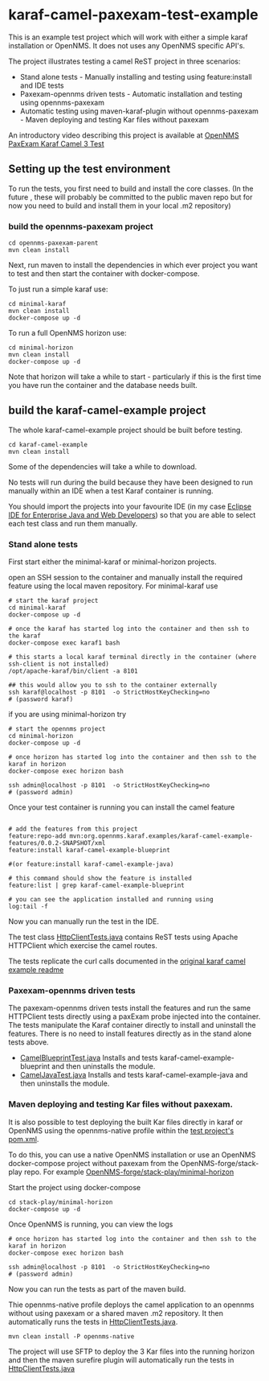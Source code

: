 # karaf-camel-paxexam-test-example

This is an example test project which will work with either a simple karaf installation or OpenNMS. 
It does not uses any OpenNMS specific API's.

The project illustrates testing a camel ReST project in three scenarios:

* Stand alone tests - Manually installing and testing using feature:install and IDE tests
* Paxexam-opennms driven tests - Automatic installation and testing using opennms-paxexam
* Automatic testing using maven-karaf-plugin without opennms-paxexam - Maven deploying and testing Kar files without paxexam

An introductory video describing this project is available at [OpenNMS PaxExam Karaf Camel 3 Test](https://youtu.be/lEFQ2GH2pR0)

## Setting up the test environment

To run the tests, you first need to build and install the core classes. 
(In the future , these will probably be committed to the public maven repo but for now you need to build and install them in your local .m2 repository)

### build the opennms-paxexam project

```
cd opennms-paxexam-parent
mvn clean install
```
Next, run maven to install the dependencies in which ever project you want to test and then start the container with docker-compose.

To just run a simple karaf use:

```
cd minimal-karaf
mvn clean install
docker-compose up -d
```

To run a full OpenNMS horizon use:

```
cd minimal-horizon
mvn clean install
docker-compose up -d
```
Note that horizon will take a while to start - particularly if this is the first time you have run the container and the database needs built. 

## build the karaf-camel-example project

The whole karaf-camel-example project should be built before testing. 

```
cd karaf-camel-example
mvn clean install

```
Some of the dependencies will take a while to download. 

No tests will run during the build because they have been designed to run manually within an IDE when a test Karaf container is running.

You should import the projects into your favourite IDE (in my case [Eclipse IDE for Enterprise Java and Web Developers](https://www.eclipse.org/downloads/packages/release/2023-06/r/eclipse-ide-enterprise-java-and-web-developers)) so that you are able to select each test class and run them manually. 

### Stand alone tests

First start either the minimal-karaf or minimal-horizon projects.

open an SSH session to the container and manually install the required feature using the local maven repository. 
For minimal-karaf use

```
# start the karaf project
cd minimal-karaf
docker-compose up -d

# once the karaf has started log into the container and then ssh to the karaf
docker-compose exec karaf1 bash

# this starts a local karaf terminal directly in the container (where ssh-client is not installed)
/opt/apache-karaf/bin/client -a 8101

## this would allow you to ssh to the container externally
ssh karaf@localhost -p 8101  -o StrictHostKeyChecking=no
# (password karaf)

```

if you are using minimal-horizon try

```
# start the opennms project
cd minimal-horizon
docker-compose up -d

# once horizon has started log into the container and then ssh to the karaf in horizon
docker-compose exec horizon bash

ssh admin@localhost -p 8101  -o StrictHostKeyChecking=no
# (password admin)

```

Once your test container is running you can install the camel feature


```

# add the features from this project 
feature:repo-add mvn:org.opennms.karaf.examples/karaf-camel-example-features/0.0.2-SNAPSHOT/xml
feature:install karaf-camel-example-blueprint

#(or feature:install karaf-camel-example-java)

# this command should show the feature is installed 
feature:list | grep karaf-camel-example-blueprint

# you can see the application installed and running using
log:tail -f
```

Now you can manually run the test in the IDE. 

The test class [HttpClientTests.java](../karaf-camel-paxexam-test-example/src/test/java/org/opennms/karaf/httpclient/manual/HttpClientTests.java) contains ReST tests using Apache HTTPClient which exercise the camel routes. 

The tests replicate the curl calls documented in the [original karaf camel example readme](../../karaf-camel-example/originalReadme.md)

### Paxexam-opennms driven tests

The paxexam-opennms driven tests install the features and run the same HTTPClient tests directly using a paxExam probe injected into the container.
The tests manipulate the Karaf container directly to install and uninstall the features.
There is no need to install features directly as in the stand alone tests above.

* [CamelBlueprintTest.java](../karaf-camel-paxexam-test-example/src/test/java/org/opennms/karaf/paxexamest/manual/CamelBlueprintTest.java) Installs and tests karaf-camel-example-blueprint and then uninstalls the module. 
* [CamelJavaTest.java](../karaf-camel-paxexam-test-example/src/test/java/org/opennms/karaf/paxexamest/manual/CamelJavaTest.java) Installs and tests karaf-camel-example-java and then uninstalls the module. 


### Maven deploying and testing Kar files without paxexam.

It is also possible to test deploying the built Kar files directly in karaf or OpenNMS using the opennms-native profile within the [test project's pom.xml](../karaf-camel-paxexam-test-example/pom.xml).

To do this, you can use a native OpenNMS installation or use an OpenNMS docker-compose project without paxexam from the OpenNMS-forge/stack-play repo. 
For example [OpenNMS-forge/stack-play/minimal-horizon](https://github.com/opennms-forge/stack-play/tree/main/minimal-horizon)

Start the project using docker-compose

```
cd stack-play/minimal-horizon
docker-compose up -d
```
Once OpenNMS is running, you can view the logs

```
# once horizon has started log into the container and then ssh to the karaf in horizon
docker-compose exec horizon bash

ssh admin@localhost -p 8101  -o StrictHostKeyChecking=no
# (password admin)
```
Now you can run the tests as part of the maven build.

Thie opennms-native profile deploys the camel application to an opennms without using paxexam or a shared maven .m2 repository.
It then automatically runs the tests in [HttpClientTests.java](../karaf-camel-paxexam-test-example/src/test/java/org/opennms/karaf/httpclient/manual/HttpClientTests.java).

```
mvn clean install -P opennms-native
```
The project will use SFTP to deploy the 3 Kar files into the running horizon and then the maven surefire plugin will automatically run the tests in [HttpClientTests.java](../karaf-camel-paxexam-test-example/src/test/java/org/opennms/karaf/httpclient/manual/HttpClientTests.java)




